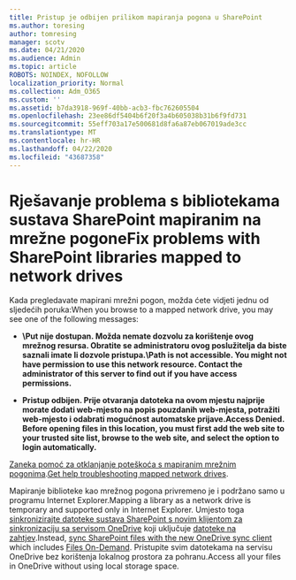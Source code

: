 ```yaml
---
title: Pristup je odbijen prilikom mapiranja pogona u SharePoint
ms.author: toresing
author: tomresing
manager: scotv
ms.date: 04/21/2020
ms.audience: Admin
ms.topic: article
ROBOTS: NOINDEX, NOFOLLOW
localization_priority: Normal
ms.collection: Adm_O365
ms.custom: ''
ms.assetid: b7da3918-969f-40bb-acb3-fbc762605504
ms.openlocfilehash: 23ee86df5404b6f20f3a4b605038b31b6f9fd731
ms.sourcegitcommit: 55eff703a17e500681d8fa6a87eb067019ade3cc
ms.translationtype: MT
ms.contentlocale: hr-HR
ms.lasthandoff: 04/22/2020
ms.locfileid: "43687358"
---
```

# <a name="fix-problems-with-sharepoint-libraries-mapped-to-network-drives"></a><span data-ttu-id="4b9d6-102">Rješavanje problema s bibliotekama sustava SharePoint mapiranim na mrežne pogone</span><span class="sxs-lookup"><span data-stu-id="4b9d6-102">Fix problems with SharePoint libraries mapped to network drives</span></span>

<span data-ttu-id="4b9d6-103">Kada pregledavate mapirani mrežni pogon, možda ćete vidjeti jednu od sljedećih poruka:</span><span class="sxs-lookup"><span data-stu-id="4b9d6-103">When you browse to a mapped network drive, you may see one of the following messages:</span></span>
  
- <span data-ttu-id="4b9d6-104">**\\Put nije dostupan. Možda nemate dozvolu za korištenje ovog mrežnog resursa. Obratite se administratoru ovog poslužitelja da biste saznali imate li dozvole pristupa.**</span><span class="sxs-lookup"><span data-stu-id="4b9d6-104">**\\Path is not accessible. You might not have permission to use this network resource. Contact the administrator of this server to find out if you have access permissions.**</span></span>

- <span data-ttu-id="4b9d6-105">**Pristup odbijen. Prije otvaranja datoteka na ovom mjestu najprije morate dodati web-mjesto na popis pouzdanih web-mjesta, potražiti web-mjesto i odabrati mogućnost automatske prijave.**</span><span class="sxs-lookup"><span data-stu-id="4b9d6-105">**Access Denied. Before opening files in this location, you must first add the web site to your trusted site list, browse to the web site, and select the option to login automatically.**</span></span>

<span data-ttu-id="4b9d6-106">[Zaneka pomoć za otklanjanje poteškoća s mapiranim mrežnim pogonima](https://docs.microsoft.com/sharepoint/support/administration/troubleshoot-mapped-network-drives).</span><span class="sxs-lookup"><span data-stu-id="4b9d6-106">[Get help troubleshooting mapped network drives](https://docs.microsoft.com/sharepoint/support/administration/troubleshoot-mapped-network-drives).</span></span>
  
<span data-ttu-id="4b9d6-107">Mapiranje biblioteke kao mrežnog pogona privremeno je i podržano samo u programu Internet Explorer.</span><span class="sxs-lookup"><span data-stu-id="4b9d6-107">Mapping a library as a network drive is temporary and supported only in Internet Explorer.</span></span> <span data-ttu-id="4b9d6-108">Umjesto toga [sinkronizirajte datoteke sustava SharePoint s novim klijentom za sinkronizaciju sa servisom OneDrive](https://support.office.com/article/6de9ede8-5b6e-4503-80b2-6190f3354a88.aspx) koji uključuje [datoteke na zahtjev](https://support.office.com/article/0e6860d3-d9f3-4971-b321-7092438fb38e.aspx).</span><span class="sxs-lookup"><span data-stu-id="4b9d6-108">Instead, [sync SharePoint files with the new OneDrive sync client](https://support.office.com/article/6de9ede8-5b6e-4503-80b2-6190f3354a88.aspx) which includes [Files On-Demand](https://support.office.com/article/0e6860d3-d9f3-4971-b321-7092438fb38e.aspx).</span></span> <span data-ttu-id="4b9d6-109">Pristupite svim datotekama na servisu OneDrive bez korištenja lokalnog prostora za pohranu.</span><span class="sxs-lookup"><span data-stu-id="4b9d6-109">Access all your files in OneDrive without using local storage space.</span></span>
  